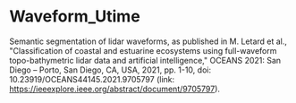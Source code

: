 # Waveform_Utime
Semantic segmentation of lidar waveforms, as published in M. Letard et al., "Classification of coastal and estuarine ecosystems using full-waveform topo-bathymetric lidar data and artificial intelligence," OCEANS 2021: San Diego – Porto, San Diego, CA, USA, 2021, pp. 1-10, doi: 10.23919/OCEANS44145.2021.9705797 (link: https://ieeexplore.ieee.org/abstract/document/9705797).
